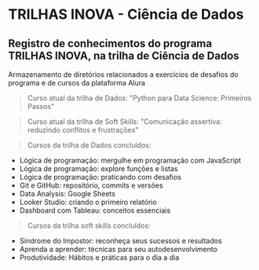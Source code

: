 <h1> TRILHAS INOVA - Ciência de Dados </h1>
<h2> Registro de conhecimentos do programa TRILHAS INOVA, na trilha de Ciência de Dados </h2>

<p> Armazenamento de diretórios relacionados a exercícios de desafios do programa e de cursos da plataforma Alura </p>

> Curso atual da trilha de Dados: "Python para Data Science: Primeiros Passos"

> Curso atual da trilha de Soft Skills: "Comunicação assertiva: reduzindo conflitos e frustrações"

> Cursos da trilha de Dados concluídos:
- Lógica de programação: mergulhe em programação com JavaScript
- Lógica de programação: explore funções e listas
- Lógica de programação: praticando com desafios
- Git e GitHub: repositório, commits e versões
- Data Analysis: Google Sheets
- Looker Studio: criando o primeiro relatório
- Dashboard com Tableau: conceitos essenciais

> Cursos da trilha soft skills concluídos:
- Síndrome do Impostor: reconheça seus sucessos e resultados
- Aprenda a aprender: técnicas para seu autodesenvolvimento
- Produtividade: Hábitos e práticas para o dia a dia
